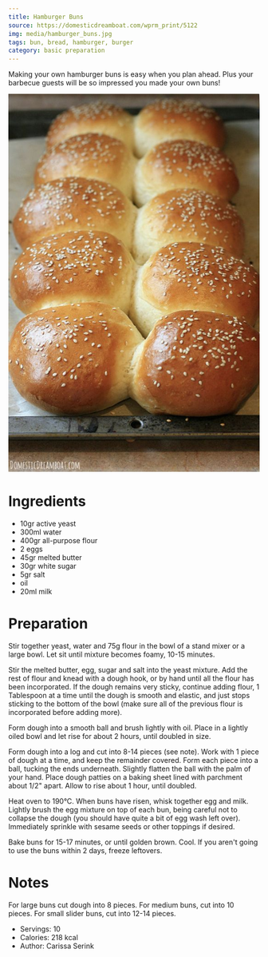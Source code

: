 ```yaml
---
title: Hamburger Buns
source: https://domesticdreamboat.com/wprm_print/5122
img: media/hamburger_buns.jpg
tags: bun, bread, hamburger, burger
category: basic preparation
---
```


Making your own hamburger buns is easy when you plan ahead. Plus your barbecue guests will be so impressed you made your own buns! 

![Hamburger Buns](media/hamburger_buns.jpg)

Ingredients
===========

* 10gr active yeast
* 300ml water
* 400gr all-purpose flour
* 2 eggs
* 45gr melted butter
* 30gr white sugar
* 5gr salt
* oil
* 20ml milk 

Preparation
===========

Stir together yeast, water and 75g flour in the bowl of a stand mixer or a large bowl. Let sit until mixture becomes foamy, 10-15 minutes.

Stir the melted butter, egg, sugar and salt into the yeast mixture. Add the rest of flour and knead with a dough hook, or by hand until all the flour has been incorporated. If the dough remains very sticky, continue adding flour, 1 Tablespoon at a time until the dough is smooth and elastic, and just stops sticking to the bottom of the bowl (make sure all of the previous flour is incorporated before adding more).

Form dough into a smooth ball and brush lightly with oil. Place in a lightly oiled bowl and let rise for about 2 hours, until doubled in size.

Form dough into a log and cut into 8-14 pieces (see note). Work with 1 piece of dough at a time, and keep the remainder covered. Form each piece into a ball, tucking the ends underneath. Slightly flatten the ball with the palm of your hand. Place dough patties on a baking sheet lined with parchment about 1/2" apart. Allow to rise about 1 hour, until doubled.

Heat oven to 190°C. When buns have risen, whisk together egg and milk. Lightly brush the egg mixture on top of each bun, being careful not to collapse the dough (you should have quite a bit of egg wash left over). Immediately sprinkle with sesame seeds or other toppings if desired.

Bake buns for 15-17 minutes, or until golden brown. Cool. If you aren't going to use the buns within 2 days, freeze leftovers.


Notes
=====

For large buns cut dough into 8 pieces. For medium buns, cut into 10 pieces. For small slider buns, cut into 12-14 pieces.

* Servings: 10
* Calories: 218 kcal
* Author: Carissa Serink

